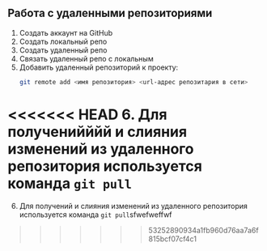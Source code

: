 ## Работа с удаленными репозиториями
1. Создать аккаунт на GitHub
2. Создать локальный репо
3. Создать удаленный репо
4. Связать удаленный репо с локальным
5. Добавить удаленный репозиторий к проекту:
   ```bash
   git remote add <имя репозитория> <url-адрес репозитария в сети>
   ```
<<<<<<< HEAD
6. Для полученийййй и слияния изменений из удаленного репозитория используется команда `git pull`  
=======
6. Для получений и слияния изменений из удаленного репозитория используется команда `git pull`sfwefweffwf
>>>>>>> 53252890934a1fb960d76aa7a6f815bcf07cf4c1
